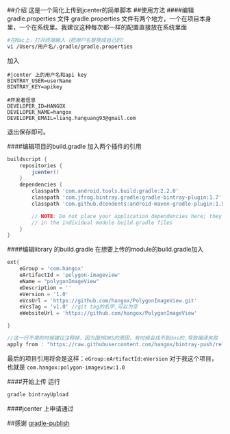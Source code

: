 ##介绍
这是一个简化上传到jcenter的简单脚本
##使用方法
####编辑gradle.properties 文件
gradle.properties 文件有两个地方，一个在项目本身里，一个在系统里。我建议这种每次都一样的配置直接放在系统里面

```bash
#在Mac上，打开终端输入（把用户名替换成自己的）
vi /Users/用户名/.gradle/gradle.properties 
```
加入

```
#jcenter 上的用户名和api key
BINTRAY_USER=userName
BINTRAY_KEY=apikey

#开发者信息
DEVELOPER_ID=HANGOX
DEVELOPER_NAME=hangox
DEVELOPER_EMAIL=liang.hanguang93@gmail.com

```
退出保存即可。

####编辑项目的build.gradle
加入两个插件的引用

```gradle
buildscript {
    repositories {
        jcenter()
    }
    dependencies {
        classpath 'com.android.tools.build:gradle:2.2.0'
        classpath 'com.jfrog.bintray.gradle:gradle-bintray-plugin:1.7'
        classpath 'com.github.dcendents:android-maven-gradle-plugin:1.5'

        // NOTE: Do not place your application dependencies here; they belong
        // in the individual module build.gradle files
    }
}
```

####编辑library 的build.gradle
在想要上传的module的build.gradle加入

```groovy
ext{
    eGroup = 'com.hangox'
    eArtifactId = 'polygon-imageview'
    eName = "polygonImageView"
    eDescription = ''
    eVersion = '1.0'
    eVcsUrl = 'https://github.com/hangox/PolygonImageView.git'
    eVcsTag = 'v1.0' //git tag的名字,可以为空
    eWebsiteUrl = 'https://github.com/hangox/PolygonImageView'

}

//这一行不用的时候建议注释掉，因为国外DNS的原因，有时候会找不到dns的,导致编译失败
apply from : "https://raw.githubusercontent.com/hangox/bintray-push/release/upload.gradle"
```

最后的项目引用将会是这样：`eGroup:eArtifactId:eVersion`
对于我这个项目，也就是 `com.hangox:polygon-imageview:1.0`


####开始上传
运行

```gradle
gradle bintrayUpload
```

####jcenter 上申请通过

##感谢
[gradle-publish](https://github.com/msdx/gradle-publish)




